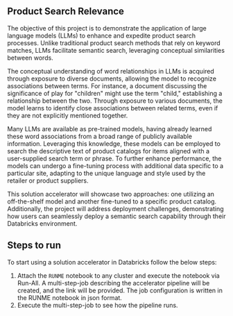 
## Product Search Relevance

The objective of this project is to demonstrate the application of large language models (LLMs) to enhance and expedite product search processes. Unlike traditional product search methods that rely on keyword matches, LLMs facilitate semantic search, leveraging conceptual similarities between words.

The conceptual understanding of word relationships in LLMs is acquired through exposure to diverse documents, allowing the model to recognize associations between terms. For instance, a document discussing the significance of play for "children" might use the term "child," establishing a relationship between the two. Through exposure to various documents, the model learns to identify close associations between related terms, even if they are not explicitly mentioned together.

Many LLMs are available as pre-trained models, having already learned these word associations from a broad range of publicly available information. Leveraging this knowledge, these models can be employed to search the descriptive text of product catalogs for items aligned with a user-supplied search term or phrase. To further enhance performance, the models can undergo a fine-tuning process with additional data specific to a particular site, adapting to the unique language and style used by the retailer or product suppliers.

This solution accelerator will showcase two approaches: one utilizing an off-the-shelf model and another fine-tuned to a specific product catalog. Additionally, the project will address deployment challenges, demonstrating how users can seamlessly deploy a semantic search capability through their Databricks environment.


## Steps to run

To start using a solution accelerator in Databricks follow the below steps: 

1. Attach the `RUNME` notebook to any cluster and execute the notebook via Run-All. A multi-step-job describing the accelerator pipeline will be created, and the link will be provided. The job configuration is written in the RUNME notebook in json format. 
2. Execute the multi-step-job to see how the pipeline runs. 


